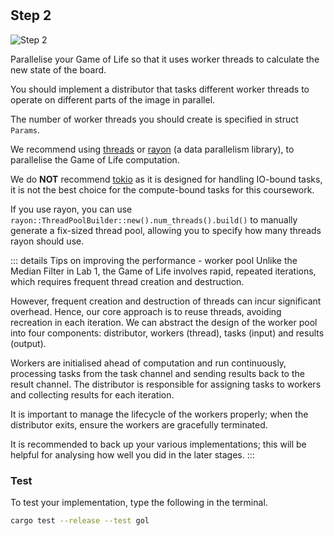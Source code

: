 <!--@include: index.md-->
#

## Step 2

![Step 2](/assets/cw_diagrams-Parallel_2.png)

Parallelise your Game of Life so that it uses worker threads to calculate the new state of the board.

You should implement a distributor that tasks different worker threads to operate on different parts of the image in parallel.

The number of worker threads you should create is specified in struct `Params`.

We recommend using
[threads](https://doc.rust-lang.org/std/thread/) or
[rayon](https://github.com/rayon-rs/rayon)
(a data parallelism library), to parallelise the Game of Life computation.

We do **NOT** recommend
[tokio](https://tokio.rs/)
as it is designed for handling IO-bound tasks,
it is not the best choice for the compute-bound tasks for this coursework.

If you use rayon, you can use
`rayon::ThreadPoolBuilder::new().num_threads().build()`
to manually generate a fix-sized thread pool,
allowing you to specify how many threads rayon should use.

::: details Tips on improving the performance - worker pool
Unlike the Median Filter in Lab 1, the Game of Life involves rapid, repeated iterations, which requires frequent thread creation and destruction.

However, frequent creation and destruction of threads can incur significant overhead. Hence, our core approach is to reuse threads, avoiding recreation in each iteration.
We can abstract the design of the worker pool into four components: distributor, workers (thread), tasks (input) and results (output).

Workers are initialised ahead of computation and run continuously, processing tasks from the task channel and sending results back to the result channel.
The distributor is responsible for assigning tasks to workers and collecting results for each iteration.

It is important to manage the lifecycle of the workers properly; when the distributor exits, ensure the workers are gracefully terminated.

It is recommended to back up your various implementations; this will be helpful for analysing how well you did in the later stages.
:::

### Test

To test your implementation, type the following in the terminal.

``` bash
cargo test --release --test gol
```
